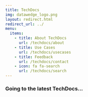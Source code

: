 ```yaml
---
title: TechDocs
img: datawedge_logo.png
layout: redirect.html
redirect_url: ../
menu:
  items:
    - title: About TechDocs
      url: /techdocs/about
	- title: Use Cases
      url: /techdocs/usecases
    - title: Feedback
      url: /techdocs/contact
    - icon: fa fa-search
      url: /techdocs/search
---
```


### Going to the latest TechDocs...
